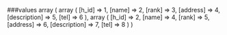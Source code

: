 ###values
    array ( array ( [h_id] => 1,
                    [name] => 2,
                    [rank] => 3,
                    [address] => 4,
                    [description] => 5,
                    [tel] => 6 ),
            array ( [h_id] => 2,
                    [name] => 4,
                    [rank] => 5,
                    [address] => 6,
                    [description] => 7,
                    [tel] => 8 )
           )
